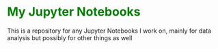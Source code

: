 <h1 style='color: green'>My Jupyter Notebooks</h1>

This is a repository for any Jupyter Notebooks I work on, mainly for data analysis but possibly for other things as well